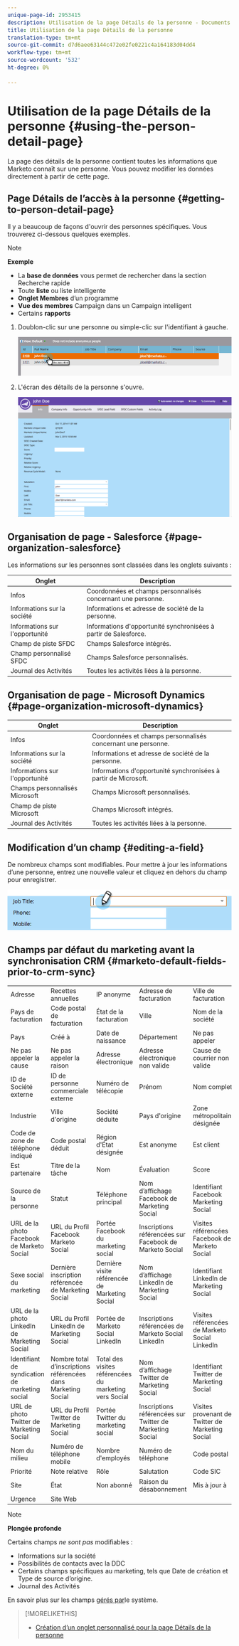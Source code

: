 ```yaml
---
unique-page-id: 2953415
description: Utilisation de la page Détails de la personne - Documents marketing - Documentation du produit
title: Utilisation de la page Détails de la personne
translation-type: tm+mt
source-git-commit: d7d6aee63144c472e02fe0221c4a164183d04dd4
workflow-type: tm+mt
source-wordcount: '532'
ht-degree: 0%

---
```



# Utilisation de la page Détails de la personne {#using-the-person-detail-page}

La page des détails de la personne contient toutes les informations que Marketo connaît sur une personne. Vous pouvez modifier les données directement à partir de cette page.

## Page Détails de l’accès à la personne {#getting-to-person-detail-page}

Il y a beaucoup de façons d&#39;ouvrir des personnes spécifiques. Vous trouverez ci-dessous quelques exemples.

>[!NOTE]
>
>**Exemple**
>
>* La **base de données** vous permet de rechercher dans la section Recherche rapide
>* Toute **liste** ou liste intelligente
>* **Onglet Membres** d’un programme
>* **Vue des membres** Campaign dans un Campaign intelligent
>* Certains **rapports**

>



1. Doublon-clic sur une personne ou simple-clic sur l&#39;identifiant à gauche.

   ![](assets/one-1.png)

1. L&#39;écran des détails de la personne s&#39;ouvre.

   ![](assets/two-5.png)

## Organisation de page - Salesforce {#page-organization-salesforce}

Les informations sur les personnes sont classées dans les onglets suivants :

| Onglet | Description |
|---|---|
| Infos | Coordonnées et champs personnalisés concernant une personne. |
| Informations sur la société | Informations et adresse de société de la personne. |
| Informations sur l&#39;opportunité | Informations d&#39;opportunité synchronisées à partir de Salesforce. |
| Champ de piste SFDC | Champs Salesforce intégrés. |
| Champ personnalisé SFDC | Champs Salesforce personnalisés. |
| Journal des Activités | Toutes les activités liées à la personne. |

## Organisation de page - Microsoft Dynamics {#page-organization-microsoft-dynamics}

| Onglet | Description |
|---|---|
| Infos | Coordonnées et champs personnalisés concernant une personne. |
| Informations sur la société | Informations et adresse de société de la personne. |
| Informations sur l&#39;opportunité | Informations d&#39;opportunité synchronisées à partir de Microsoft. |
| Champs personnalisés Microsoft | Champs Microsoft personnalisés. |
| Champ de piste Microsoft | Champs Microsoft intégrés. |
| Journal des Activités | Toutes les activités liées à la personne. |

## Modification d’un champ {#editing-a-field}

De nombreux champs sont modifiables. Pour mettre à jour les informations d’une personne, entrez une nouvelle valeur et cliquez en dehors du champ pour enregistrer.

![](assets/image2015-2-27-11-3a14-3a2.png)

## Champs par défaut du marketing avant la synchronisation CRM {#marketo-default-fields-prior-to-crm-sync}

|  |  |  |  |  |
|---|---|---|---|---|
| Adresse | Recettes annuelles | IP anonyme | Adresse de facturation | Ville de facturation |
| Pays de facturation | Code postal de facturation | État de la facturation | Ville | Nom de la société |
| Pays | Créé à | Date de naissance | Département | Ne pas appeler |
| Ne pas appeler la cause | Ne pas appeler la raison | Adresse électronique | Adresse électronique non valide | Cause de courrier non valide |
| ID de Société externe | ID de personne commerciale externe | Numéro de télécopie | Prénom | Nom complet |
| Industrie | Ville d&#39;origine | Société déduite | Pays d&#39;origine | Zone métropolitaine désignée |
| Code de zone de téléphone indiqué | Code postal déduit | Région d&#39;État désignée | Est anonyme | Est client |
| Est partenaire | Titre de la tâche | Nom | Évaluation | Score |
| Source de la personne | Statut | Téléphone principal | Nom d’affichage Facebook de Marketing Social | Identifiant Facebook Marketing Social |
| URL de la photo Facebook de Marketo Social | URL du Profil Facebook Marketo Social | Portée Facebook du marketing social | Inscriptions référencées sur Facebook de Marketo Social | Visites référencées Facebook de Marketo Social |
| Sexe social du marketing | Dernière inscription référencée de Marketing Social | Dernière visite référencée de Marketing Social | Nom d’affichage LinkedIn de Marketing Social | Identifiant LinkedIn de Marketing Social |
| URL de la photo LinkedIn de Marketing Social | URL du Profil LinkedIn de Marketing Social | Portée de Marketo Social LinkedIn | Inscriptions référencées de Marketo Social LinkedIn | Visites référencées de Marketo Social LinkedIn |
| Identifiant de syndication de marketing social | Nombre total d’inscriptions référencées dans Marketing Social | Total des visites référencées du marketing vers Social | Nom d’affichage Twitter de Marketing Social | Identifiant Twitter de Marketing Social |
| URL de photo Twitter de Marketing Social | URL du Profil Twitter de Marketing Social | Portée Twitter du marketing social | Inscriptions référencées sur Twitter de Marketing Social | Visites provenant de Twitter de Marketing Social |
| Nom du milieu | Numéro de téléphone mobile | Nombre d&#39;employés | Numéro de téléphone | Code postal |
| Priorité | Note relative | Rôle | Salutation | Code SIC |
| Site | État | Non abonné | Raison du désabonnement | Mis à jour à |
| Urgence | Site Web |  |  |  |

>[!NOTE]
>
>**Plongée profonde**
>
>Certains champs *ne sont pas* modifiables :
>
>* Informations sur la société
>* Possibilités de contacts avec la DDC
>* Certains champs spécifiques au marketing, tels que Date de création et Type de source d’origine.
>* Journal des Activités

>
>
En savoir plus sur les champs [gérés par](../../../../product-docs/administration/field-management/understanding-system-managed-fields.md)le système.

>[!MORELIKETHIS]
>
>* [Création d’un onglet personnalisé pour la page Détails de la personne](../../../../product-docs/administration/settings/creating-a-custom-tab-for-the-person-detail-page.md)

>



